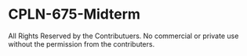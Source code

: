 # CPLN-675-Midterm
All Rights Reserved by the Contributuers.
No commercial or private use without the permission from the contributers.
